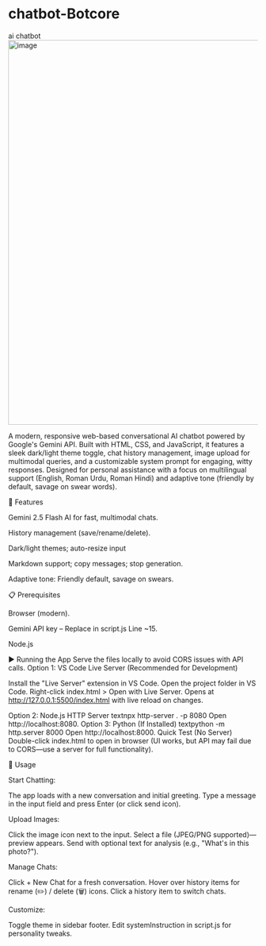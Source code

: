 # chatbot-Botcore
ai chatbot 
<img width="1590" height="775" alt="image" src="https://github.com/user-attachments/assets/c590bc28-36f0-425c-ae24-b0861539815f" />


A modern, responsive web-based conversational AI chatbot powered by Google's Gemini API. Built with HTML, CSS, and JavaScript, it features a sleek dark/light theme toggle, chat history management, image upload for multimodal queries, and a customizable system prompt for engaging, witty responses. Designed for personal assistance with a focus on multilingual support (English, Roman Urdu, Roman Hindi) and adaptive tone (friendly by default, savage on swear words).

🚀 Features

Gemini 2.5 Flash AI for fast, multimodal chats.

History management (save/rename/delete).

Dark/light themes; auto-resize input

Markdown support; copy messages; stop generation.

Adaptive tone: Friendly default, savage on swears.

📋 Prerequisites

Browser (modern).

Gemini API key – Replace in script.js Line ~15.

Node.js

▶️ Running the App
Serve the files locally to avoid CORS issues with API calls.
Option 1: VS Code Live Server (Recommended for Development)

Install the "Live Server" extension in VS Code.
Open the project folder in VS Code.
Right-click index.html > Open with Live Server.
Opens at http://127.0.0.1:5500/index.html with live reload on changes.

Option 2: Node.js HTTP Server
textnpx http-server . -p 8080
Open http://localhost:8080.
Option 3: Python (If Installed)
textpython -m http.server 8000
Open http://localhost:8000.
Quick Test (No Server)
Double-click index.html to open in browser (UI works, but API may fail due to CORS—use a server for full functionality).

💬 Usage

Start Chatting:

The app loads with a new conversation and initial greeting.
Type a message in the input field and press Enter (or click send icon).


Upload Images:

Click the image icon next to the input.
Select a file (JPEG/PNG supported)—preview appears.
Send with optional text for analysis (e.g., "What's in this photo?").


Manage Chats:

Click + New Chat for a fresh conversation.
Hover over history items for rename (✏️) / delete (🗑️) icons.
Click a history item to switch chats.


Customize:

Toggle theme in sidebar footer.
Edit systemInstruction in script.js for personality tweaks.











































